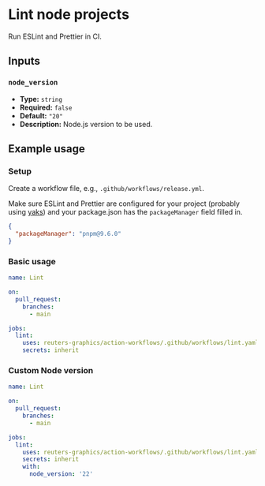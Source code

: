 # Lint node projects

Run ESLint and Prettier in CI.

## Inputs

### `node_version`
- **Type:** `string`
- **Required:** `false`
- **Default:** `"20"`
- **Description:** Node.js version to be used.

## Example usage

### Setup

Create a workflow file, e.g., `.github/workflows/release.yml`.

Make sure ESLint and Prettier are configured for your project (probably using [yaks](https://reuters-graphics.github.io/yaks/)) and your package.json has the `packageManager` field filled in.

```json
{
  "packageManager": "pnpm@9.6.0"
}
```

### Basic usage

```yaml
name: Lint

on:
  pull_request:
    branches:
      - main

jobs:
  lint:
    uses: reuters-graphics/action-workflows/.github/workflows/lint.yaml@main
    secrets: inherit
```

### Custom Node version

```yaml
name: Lint

on:
  pull_request:
    branches:
      - main

jobs:
  lint:
    uses: reuters-graphics/action-workflows/.github/workflows/lint.yaml@main
    secrets: inherit
    with:
      node_version: '22'
```
